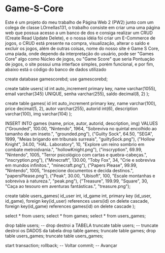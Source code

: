 # Game-S-Core

Este é um projeto do meu trabalho de Página Web 2 (PW2) junto com um colega de classe LOrnellas131,
o trabalho consiste em criar uma uma página web que possua acesso a um banco de dos e consiga
realizar um CRUD (Create Read Update Delete), e o nossa idéia foi criar um E-Commerce de jogos,
o CRUD está presente na compra, visualização, alterar o saldo e excluir os jogos, além de outras coisas,
nome do nosso site é Game S Core, uma piada, onde dependo da interpretação do usuário, pode ser "Games Core"
algo como Núcleo de jogos, ou "Game Score" que seria Pontuação de jogos, o site possui uma interface simples,
porém funcional, e por fim, abaixo está o código do banco de dados utilizado

create database gamescorebd;
use gamescorebd;

create table users(
	id int auto_increment primary key,
    name varchar(1055),
    email varchar(345) UNIQUE,
    senha varchar(255),
    saldo decimal(8, 2)
);

create table games(
	id int auto_increment primary key,
	name varchar(100),
    price decimal(5, 2),
    autor varchar(255),
    autorid int(6),
    description varchar(100),
    img varchar(104)
);

INSERT INTO games (name, price, autor, autorid, description, img) VALUES
("Grounded", 100.00, "Nintendo", 1964, "Sobreviva no quintal encolhido ao tamanho de um inseto.", "grounded.png"),
("Guilty Sock", 64.50, "SEGA", 1999, "Meias brigando em tribunais surreais", "guiltySock.png"),
("Hollow Knight", 34.00, "HAL. Laboratory", 10, "Explore um reino sombrio em combate metroidvania.", "hollowKnight.png"),
("inscryption", 69.99, "Nintendo", 1005, "Terror psicológico com cartas e quebra-cabeças.", "inscryption.png"),
("Minecraft", 130.00, "Toby Fox", 34, "Crie e sobreviva em mundos infinitos.", "minecraft.png"),
("Papers Please", 99.99, "Nintendo", 1005, "Inspecione documentos e decida destinos.", "papersPlease.png"),
("Peak", 30.00, "Ubisoft", 100, "Escale montanhas e sobreviva à natureza.", "peak.png"),
("Treasure", 199.99, "Square", 30, "Caça ao tesouro em aventuras fantásticas.", "treasure.png");

create table users_games(
	id_user int,
    id_game int,
    primary key (id_user, id_game),
    foreign key(id_user) references users(id) on delete cascade,
    foreign key(id_game) references games(id) on delete cascade
);

select * from users;
select * from games;
select * from users_games;

drop table users; -- drop destroi a TABELA
truncate table users; -- truncate destroi os DADOS da tabela
drop table games;
truncate table games;
drop table users_games;
truncate table users_games;

start transaction;
rollback; -- Voltar
commit; -- Avançar
